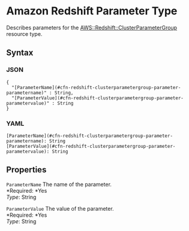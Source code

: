 # Amazon Redshift Parameter Type<a name="aws-property-redshift-clusterparametergroup-parameter"></a>

Describes parameters for the [AWS::Redshift::ClusterParameterGroup](aws-resource-redshift-clusterparametergroup.md) resource type\.

## Syntax<a name="w3ab2c21c14e1441b5"></a>

### JSON<a name="aws-properties-redshift-clusterparametergroup-parameter-syntax.json"></a>

```
{
  "[ParameterName](#cfn-redshift-clusterparametergroup-parameter-parametername)" : String,
  "[ParameterValue](#cfn-redshift-clusterparametergroup-parameter-parametervalue)" : String
}
```

### YAML<a name="aws-properties-redshift-clusterparametergroup-parameter-syntax.yaml"></a>

```
[ParameterName](#cfn-redshift-clusterparametergroup-parameter-parametername): String
[ParameterValue](#cfn-redshift-clusterparametergroup-parameter-parametervalue): String
```

## Properties<a name="w3ab2c21c14e1441b7"></a>

`ParameterName`  <a name="cfn-redshift-clusterparametergroup-parameter-parametername"></a>
The name of the parameter\.  
*Required: *Yes  
*Type*: String

`ParameterValue`  <a name="cfn-redshift-clusterparametergroup-parameter-parametervalue"></a>
The value of the parameter\.  
*Required: *Yes  
*Type*: String